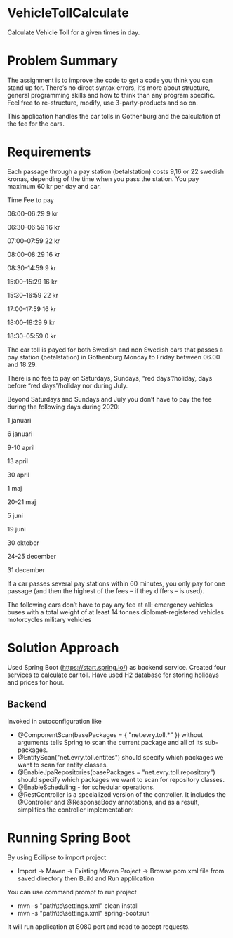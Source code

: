 # VehicleTollCalculate
Calculate Vehicle Toll for a given times in day.

# Problem Summary
The assignment is to improve the code to get a code you think you can stand up for. There’s no direct syntax errors, it’s more about structure, general programming skills and how to think than any program specific. Feel free to re-structure, modify, use 3-party-products and so on.

This application handles the car tolls in Gothenburg and the calculation of the fee for the cars.

# Requirements
Each passage through a pay station (betalstation) costs 9,16 or 22 swedish kronas, depending of the time when you pass the station. You pay maximum 60 kr per day and car.

Time                Fee to pay

06:00–06:29         9 kr

06:30–06:59         16 kr

07:00–07:59         22 kr

08:00–08:29         16 kr

08:30–14:59          9 kr

15:00–15:29         16 kr

15:30–16:59         22 kr

17:00–17:59         16 kr

18:00–18:29          9 kr

18:30–05:59          0 kr

The car toll is payed for both Swedish and non Swedish cars that passes a pay station (betalstation) in Gothenburg Monday to Friday between 06.00 and 18.29.

There is no fee to pay on Saturdays, Sundays, “red days”/holiday, days before “red days”/holiday nor during July.

Beyond Saturdays and Sundays and July you don’t have to pay the fee during the following days during 2020:

1 januari 

6 januari

9-10 april

13 april

30 april

1 maj

20-21 maj

5 juni

19 juni

30 oktober

24-25 december

31 december

If a car passes several pay stations within 60 minutes, you only pay for one passage (and then the highest of the fees – if they differs – is used).

The following cars don’t have to pay any fee at all:
emergency vehicles
buses with a total weight of at least 14 tonnes
diplomat-registered vehicles
motorcycles
military vehicles

# Solution Approach
Used Spring Boot (https://start.spring.io/) as backend service. Created four services to calculate car toll. Have used H2 database for storing holidays and prices for hour. 

## Backend
Invoked in autoconfiguration like 
* @ComponentScan(basePackages = { "net.evry.toll.*" })  without arguments tells Spring to scan the current package and all of its sub-packages.
* @EntityScan("net.evry.toll.entites") should specify which packages we want to scan for entity classes.
* @EnableJpaRepositories(basePackages = "net.evry.toll.repository") should specify which packages we want to scan for repository classes.
* @EnableScheduling - for schedular operations. 
* @RestController is a specialized version of the controller. It includes the @Controller and @ResponseBody annotations, and as a result, simplifies the controller implementation:
 
# Running Spring Boot
By using Ecilipse to import project
* Import -> Maven -> Existing Maven Project -> Browse pom.xml file from saved directory then Build and Run applilcation 

You can use command prompt to run project 
* mvn -s "path\to\settings.xml" clean install
* mvn -s "path\to\settings.xml" spring-boot:run 

It will run application at 8080 port and read to accept requests.

